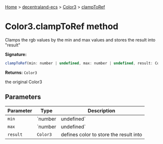 [Home](./index) &gt; [decentraland-ecs](./decentraland-ecs.md) &gt; [Color3](./decentraland-ecs.color3.md) &gt; [clampToRef](./decentraland-ecs.color3.clamptoref.md)

# Color3.clampToRef method

Clamps the rgb values by the min and max values and stores the result into "result"

**Signature:**
```javascript
clampToRef(min: number | undefined, max: number | undefined, result: Color3): Color3;
```
**Returns:** `Color3`

the original Color3

## Parameters

|  Parameter | Type | Description |
|  --- | --- | --- |
|  `min` | `number | undefined` | defines minimum clamping value (default is 0) |
|  `max` | `number | undefined` | defines maximum clamping value (default is 1) |
|  `result` | `Color3` | defines color to store the result into |

